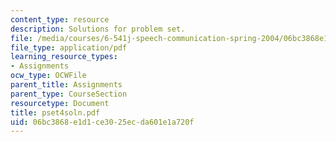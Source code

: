 ```yaml
---
content_type: resource
description: Solutions for problem set.
file: /media/courses/6-541j-speech-communication-spring-2004/06bc3868e1d1ce3025ecda601e1a720f_pset4soln.pdf
file_type: application/pdf
learning_resource_types:
- Assignments
ocw_type: OCWFile
parent_title: Assignments
parent_type: CourseSection
resourcetype: Document
title: pset4soln.pdf
uid: 06bc3868-e1d1-ce30-25ec-da601e1a720f
---
```

